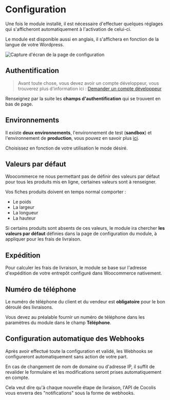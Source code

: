# Configuration

Une fois le module installé, il est nécessaire d'effectuer quelques réglages qui s'afficheront automatiquement à l'activation de celui-ci.

Le module est disponible aussi en anglais, il s'affichera en fonction de la langue de votre Wordpress.

![Capture d'écran de la page de configuration]()

## Authentification

> Avant toute chose, vous devez avoir un compte développeur, vous trouverez plus d'information ici :
> [Demander un compte développeur](https://doc.cocolis.fr/docs/cocolis-api/docs/Tutoriel-impl%C3%A9mentation/Getting-Started.md#2-demander-un-compte-d%C3%A9veloppeur)

Renseignez par la suite les **champs d'authentification** qui se trouvent en bas de page.

## Environnements

Il existe **deux environnements**, l'environnement de test (**sandbox**) et l'environnement de **production**, vous pouvez en savoir plus [ici](https://doc.cocolis.fr/docs/cocolis-api/docs/Installation-et-utilisation/01-Environnements.md).

Choisissez en fonction de votre utilisation le mode désiré.

## Valeurs par défaut

Woocommerce ne nous permettant pas de définir des valeurs par défaut pour tous les produits mis en ligne, certaines valeurs sont à renseigner.

Vos fiches produits doivent en temps normal comporter : 
- Le poids
- La largeur
- La longueur 
- La hauteur 

Si certains produits sont absents de ces valeurs, le module ira chercher **les valeurs par défaut** définies dans la page de configuration du module, à appliquer pour les frais de livraison.

## Expédition

Pour calculer les frais de livraison, le module se base sur l'adresse d'expédition de votre entrepôt configuré dans Woocommerce nativement.

## Numéro de téléphone

Le numéro de téléphone du client et du vendeur est **obligatoire** pour le bon déroulé des livraisons.

Vous devez au préalable fournir un numéro de téléphone dans les paramètres du module dans le champ **Téléphone**.

## Configuration automatique des Webhooks

Après avoir effectué toute la configuration et validé, les Webhooks se configureront automatiquement sans action de votre part.

En cas de changement de nom de domaine ou d'adresse IP, il suffit de revalider le formulaire et les modifications seront prises automatiquement en compte.

Cela veut dire qu'à  chaque nouvelle étape de livraison, l'API de Cocolis vous enverra des "notifications" sous la forme de webhooks.